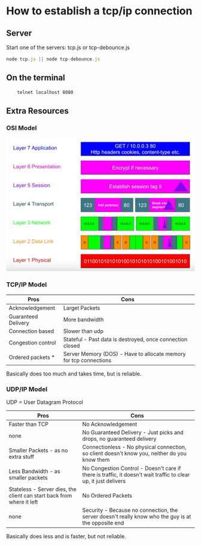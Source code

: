 # How to establish a tcp/ip connection

## Server

Start one of the servers: 
tcp.js or tcp-debounce.js

```js
node tcp.js || node tcp-debounce.js
```

## On the terminal

```sh
    telnet localhost 8080
```

## Extra Resources

### OSI Model 

![alt text](image.png)

### TCP/IP Model

| Pros | Cons |
|------|------|
| Acknowledgement | Larget Packets |
| Guaranteed Delivery | More bandwidth |
| Connection based | Slower than udp |
| Congestion control | Stateful - Past data is destroyed, once connection closed |
| Ordered packets * | Server Memory (DOS) - Have to allocate memory for tcp connections|

Basically does too much and takes time, but is reliable.

### UDP/IP Model

UDP = User Datagram Protocol

| Pros | Cons |
|------|------|
| Faster than TCP | No Acknowledgement |
| none | No Guaranteed Delivery - Just picks and drops, no guaranteed delivery |
| Smaller Packets - as no extra stuff | Connectionless - No physical connection, so client doesn't know you, neither do you know them|
| Less Bandwidth - as smaller packets | No Congestion Control - Doesn't care if there is traffic, it doesn't wait traffic to clear up, it just delivers|
| Stateless - Server dies, the client can start back from where it left | No Ordered Packets|
| none | Security - Because no connection, the server doesn't really know who the guy is at the opposite end|

Basically does less and is faster, but not reliable.